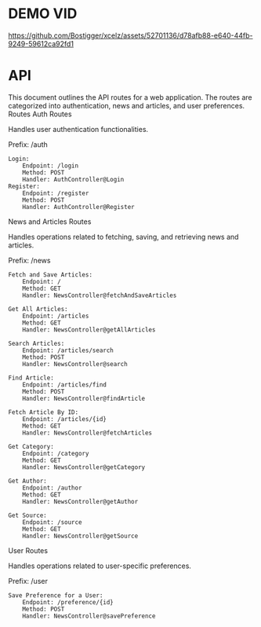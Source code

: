 # DEMO VID

https://github.com/Bostigger/xcelz/assets/52701136/d78afb88-e640-44fb-9249-59612ca92fd1

# API

This document outlines the API routes for a web application. The routes are categorized into authentication, news and articles, and user preferences.
Routes
Auth Routes

Handles user authentication functionalities.

Prefix: /auth

    Login:
        Endpoint: /login
        Method: POST
        Handler: AuthController@Login
    Register:
        Endpoint: /register
        Method: POST
        Handler: AuthController@Register

News and Articles Routes

Handles operations related to fetching, saving, and retrieving news and articles.

Prefix: /news

    Fetch and Save Articles:
        Endpoint: /
        Method: GET
        Handler: NewsController@fetchAndSaveArticles

    Get All Articles:
        Endpoint: /articles
        Method: GET
        Handler: NewsController@getAllArticles

    Search Articles:
        Endpoint: /articles/search
        Method: POST
        Handler: NewsController@search

    Find Article:
        Endpoint: /articles/find
        Method: POST
        Handler: NewsController@findArticle

    Fetch Article By ID:
        Endpoint: /articles/{id}
        Method: GET
        Handler: NewsController@fetchArticles

    Get Category:
        Endpoint: /category
        Method: GET
        Handler: NewsController@getCategory

    Get Author:
        Endpoint: /author
        Method: GET
        Handler: NewsController@getAuthor

    Get Source:
        Endpoint: /source
        Method: GET
        Handler: NewsController@getSource

User Routes

Handles operations related to user-specific preferences.

Prefix: /user

    Save Preference for a User:
        Endpoint: /preference/{id}
        Method: POST
        Handler: NewsController@savePreference



